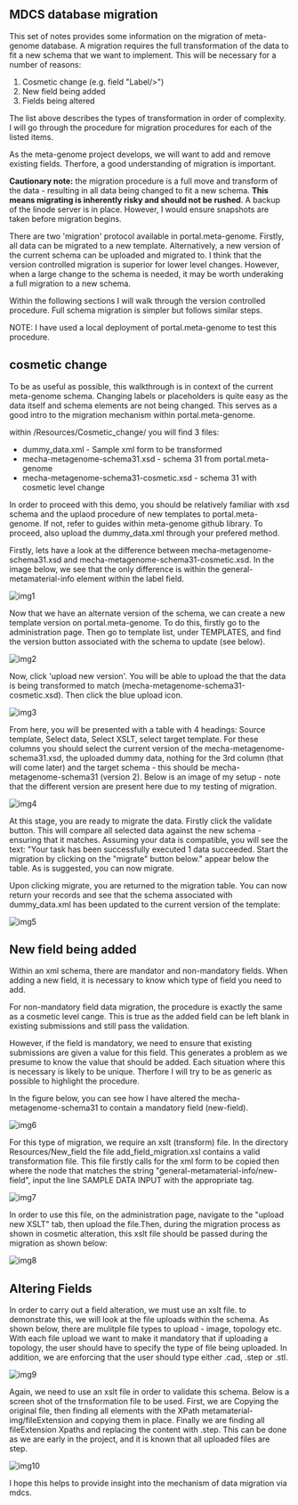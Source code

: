 ## MDCS database migration

This set of notes provides some information on the migration of meta-genome database. A migration requires the full transformation of the data to fit a new schema that we want to implement. This will be necessary for a number of reasons:

1. Cosmetic change (e.g. field "Label/>")
2. New field being added
3. Fields being altered

The list above describes the types of transformation in order of complexity. I will go through the procedure for migration procedures for each of the listed items.

As the meta-genome project develops, we will want to add and remove existing fields. Therfore, a good understanding of migration is important. 

**Cautionary note:** the migration procedure is a full move and transform of the data - resulting in all data being changed to fit a new schema. **This means migrating is inherently risky and should not be rushed**. A backup of the linode server is in place. However, I would ensure snapshots are taken before migration begins.

There are two 'migration' protocol available in portal.meta-genome. Firstly, all data can be migrated to a new template. Alternatively, a new version of the current schema can be uploaded and migrated to. I think that the version controlled migration is superior for lower level changes. However, when a large change to the schema is needed, it may be worth underaking a full migration to a new schema.

Within the following sections I will walk through the version controlled procedure. Full schema migration is simpler but follows similar steps.

NOTE: I have used a local deployment of portal.meta-genome to test this procedure.

## cosmetic change

To be as useful as possible, this walkthrough is in context of the current meta-genome schema. Changing labels or placeholders is quite easy as the data itself and schema elements are not being changed. This serves as a good intro to the migration mechanism within portal.meta-genome. 

within /Resources/Cosmetic_change/ you will find 3 files:
 - dummy_data.xml - Sample xml form to be transformed
 - mecha-metagenome-schema31.xsd - schema 31 from portal.meta-genome
 - mecha-metagenome-schema31-cosmetic.xsd - schema 31 with cosmetic level change

In order to proceed with this demo, you should be relatively familiar with xsd schema and the uplaod procedure of new templates to portal.meta-genome. If not, refer to guides within meta-genome github library. To proceed, also upload the dummy_data.xml through your prefered method.

Firstly, lets have a look at the difference between mecha-metagenome-schema31.xsd and mecha-metagenome-schema31-cosmetic.xsd. In the image below, we see that the only difference is within the general-metamaterial-info element within the label field.


![img1](https://github.com/jac-111/database_migration/blob/main/images/img1.jpg?raw=true)




Now that we have an alternate version of the schema, we can create a new template version on portal.meta-genome. To do this, firstly go to the administration page. Then go to template list, under TEMPLATES, and find the version button associated with the schema to update (see below).

![img2](https://github.com/jac-111/database_migration/blob/main/images/img2.jpg?raw=true)

Now, click 'upload new version'. You will be able to upload the that the data is being transformed to match (mecha-metagenome-schema31-cosmetic.xsd). Then click the blue upload icon. 

![img3](https://github.com/jac-111/database_migration/blob/main/images/img3.jpg?raw=true)

From here, you will be presented with a table with 4 headings: Source template, Select data, Select XSLT, select target template. For these columns you should select the current version of the mecha-metagenome-schema31.xsd, the uploaded dummy data, nothing for the 3rd column (that will come later) and the target schema - this should be mecha-metagenome-schema31 (version 2). Below is an image of my setup - note that the different version are present here due to my testing of migration. 

![img4](https://github.com/jac-111/database_migration/blob/main/images/img4.jpg?raw=true)

At this stage, you are ready to migrate the data. Firstly click the validate button. This will compare all selected data against the new schema - ensuring that it matches. Assuming your data is compatible, you will see the text:
"Your task has been successfully executed 1 data succeeded. Start the migration by clicking on the "migrate" button below."
appear below the table. As is suggested, you can now migrate.

Upon clicking migrate, you are returned to the migration table. You can now return your records and see that the schema associated with dummy_data.xml has been updated to the current version of the template:

![img5](https://github.com/jac-111/database_migration/blob/main/images/img5.jpg?raw=true)

## New field being added

Within an xml schema, there are mandator and non-mandatory fields. When adding a new field, it is necessary to know which type of field you need to add. 

For non-mandatory field data migration, the procedure is exactly the same as a cosmetic level cange. This is true as the  added field can be left blank in existing submissions and still pass the validation. 

However, if the field is mandatory, we need to ensure that existing submissions are given a value for this field. This generates a problem as we presume to know the value that should be added. Each situation where this is necessary is likely to be unique. Therfore I will try to be as generic as possible to highlight the procedure.

In the figure below, you can see how I have altered the mecha-metagenome-schema31 to contain a mandatory field (new-field). 

![img6](https://github.com/jac-111/database_migration/blob/main/images/img6.jpg?raw=true)

For this type of migration, we require an xslt (transform) file. In the directory Resources/New_field the file add_field_migration.xsl contains a valid transformation file. This file firstly calls for the xml form to be copied then where the node that matches the string "general-metamaterial-info/new-field", input the line SAMPLE DATA INPUT with the appropriate tag.

![img7](https://github.com/jac-111/database_migration/blob/main/images/img7.jpg?raw=true)

In order to use this file, on the administration page, navigate to the "upload new XSLT" tab, then upload the file.Then, during the migration process as shown in cosmetic alteration, this xslt file should be passed during the migration as shown below:

![img8](https://github.com/jac-111/database_migration/blob/main/images/img8.jpg?raw=true)

## Altering Fields

In order to carry out a field alteration, we must use an xslt file. to demonstrate this, we will look at the file uploads within the schema. As shown below, there are mulitple file types to upload - image, topology etc. With each file upload we want to make it mandatory that if uploading a topology, the user should have to specify the type of file being uploaded. In addition, we are enforcing that the user should type either .cad, .step or .stl. 

![img9](https://github.com/jac-111/database_migration/blob/main/images/img9.jpg?raw=true)

Again, we need to use an xslt file in order to validate this schema. Below is a screen shot of the trnsformation file to be used. First, we are Copying the original file, then finding all elements with the XPath metamaterial-img/fileExtension and copying them in place. Finally we are finding all fileExtension Xpaths and replacing the content with .step. This can be done as we are early in the project, and it is known that all uploaded files are step.

![img10](https://github.com/jac-111/database_migration/blob/main/images/img10.jpg?raw=true)

I hope this helps to provide insight into the mechanism of data migration via mdcs.